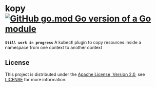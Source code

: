 # kopy [![GitHub go.mod Go version of a Go module](https://img.shields.io/github/go-mod/go-version/gomods/athens.svg)](https://github.com/gomods/athens)
**`Still work in progress`**
A kubectl plugin to copy resources inside a namespace from one context to another context

## License
This project is distributed under the [Apache License, Version 2.0](http://www.apache.org/licenses/LICENSE-2.0), see [LICENSE](./LICENSE) for more information.
